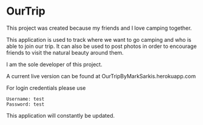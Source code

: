 # OurTrip

This project was created because my friends and I love camping together.

This application is used to track where we want to go camping and who is able to join our trip.
It can also be used to post photos in order to encourage friends to visit the natural beauty around them.

I am the sole developer of this project.

A current live version can be found at OurTripByMarkSarkis.herokuapp.com

For login credentials please use

    Username: test
    Password: test

This application will constantly be updated.
